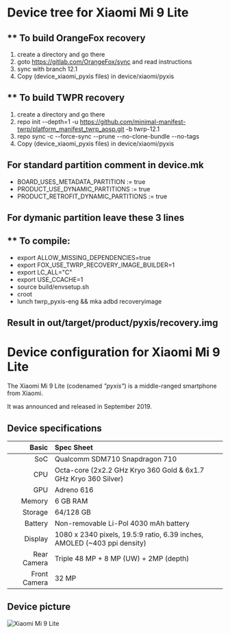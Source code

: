 # Device tree for Xiaomi Mi 9 Lite
## ** To build OrangeFox recovery
1) create a directory and go there
2) goto https://gitlab.com/OrangeFox/sync and read instructions
3) sync with branch 12.1
4) Copy (device_xiaomi_pyxis files) in device/xiaomi/pyxis
## ** To build TWPR recovery
1) create a directory and go there
2) repo init --depth=1 -u https://github.com/minimal-manifest-twrp/platform_manifest_twrp_aosp.git -b twrp-12.1
3) repo sync -c --force-sync --prune --no-clone-bundle --no-tags
4) Copy (device_xiaomi_pyxis files) in device/xiaomi/pyxis
## For standard partition comment in device.mk
- BOARD_USES_METADATA_PARTITION  := true
- PRODUCT_USE_DYNAMIC_PARTITIONS := true
- PRODUCT_RETROFIT_DYNAMIC_PARTITIONS := true
## For dymanic partition leave these 3 lines
## ** To compile:
- export ALLOW_MISSING_DEPENDENCIES=true
- export FOX_USE_TWRP_RECOVERY_IMAGE_BUILDER=1
- export LC_ALL="C"
- export USE_CCACHE=1
- source build/envsetup.sh
- croot
- lunch twrp_pyxis-eng && mka adbd recoveryimage

## Result in out/target/product/pyxis/recovery.img

Device configuration for Xiaomi Mi 9 Lite
=========================================

The Xiaomi Mi 9 Lite (codenamed _"pyxis"_) is a middle-ranged smartphone from Xiaomi.

It was announced and released in September 2019.

## Device specifications

Basic        | Spec Sheet
------------:|:-------------------------
SoC          | Qualcomm SDM710 Snapdragon 710
CPU          | Octa-core (2x2.2 GHz Kryo 360 Gold & 6x1.7 GHz Kryo 360 Silver)
GPU          | Adreno 616
Memory       | 6 GB RAM
Storage      | 64/128 GB
Battery      | Non-removable Li-Pol 4030 mAh battery
Display      | 1080 x 2340 pixels, 19.5:9 ratio, 6.39 inches, AMOLED (~403 ppi density)
Rear Camera  | Triple 48 MP + 8 MP (UW) + 2MP (depth)
Front Camera | 32 MP

## Device picture

![Xiaomi Mi 9 Lite](https://camo.githubusercontent.com/861a6ed140e19383f649a937bda46cf749b0ec0d91b7aab4ae5fe02415368f21/68747470733a2f2f66646e322e67736d6172656e612e636f6d2f76762f706963732f7869616f6d692f7869616f6d692d6d692d6363392d322e6a7067 "Xiaomi Mi 9 Lite")

